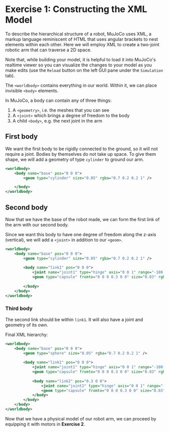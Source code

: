 # Exercise 1: Constructing the XML Model

To describe the hierarchical structure of a robot, MuJoCo uses XML, a markup language reminiscent of HTML that uses angular brackets to nest elements within each other. Here we will employ XML to create a two-joint robotic arm that can traverse a 2D space.

Note that, while building your model, it is helpful to load it into MuJoCo's realtime viewer so you can visualize the changes to your model as you make edits (use the `Reload` button on the left GUI pane under the `Simulation` tab).

The `<worldbody>` contains everything in our world. Within it, we can place invisible `<body>` elements.

In MuJoCo, a body can contain any of three things:

1. A `<geometry>`, i.e. the meshes that you can see
2. A `<joint>` which brings a degree of freedom to the body
3. A child `<body>`, e.g. the next joint in the arm

## First body

We want the first body to be rigidly connected to the ground, so it will not require a joint. Bodies by themselves do not take up space. To give them shape, we will add a geometry of type `cylinder` to ground our arm.

```xml
<worldbody>
    <body name="base" pos="0 0 0">
        <geom type="cylinder" size="0.05" rgba="0.7 0.2 0.2 1" />

    </body>
</worldbody>
```

## Second body

Now that we have the base of the robot made, we can form the first link of the arm with our second body.

Since we want this body to have one degree of freedom along the z-axis (vertical), we will add a `<joint>` in addition to our `<geom>`.

```xml
<worldbody>
    <body name="base" pos="0 0 0">
        <geom type="cylinder" size="0.05" rgba="0.7 0.2 0.2 1" />
        
        <body name="link1" pos="0 0 0">
            <joint name="joint1" type="hinge" axis="0 0 1" range="-180 180" />
            <geom type="capsule" fromto="0 0 0 0.3 0 0" size="0.03" rgba="0.2 0.2 0.7 1" />
            
        </body>
    </body>
</worldbody>
```

### Third body

The second link should be within `link1`. It will also have a joint and geometry of its own.

Final XML hierarchy:

```xml
<worldbody>
    <body name="base" pos="0 0 0">
        <geom type="sphere" size="0.05" rgba="0.7 0.2 0.2 1" />
        
        <body name="link1" pos="0 0 0">
            <joint name="joint1" type="hinge" axis="0 0 1" range="-180 180" />
            <geom type="capsule" fromto="0 0 0 0.3 0 0" size="0.03" rgba="0.2 0.2 0.7 1" />
            
            <body name="link2" pos="0.3 0 0">
                <joint name="joint2" type="hinge" axis="0 0 1" range="-180 180" />
                <geom type="capsule" fromto="0 0 0 0.3 0 0" size="0.03" rgba="0.2 0.7 0.2 1" />
            </body>
        </body>
    </body>
</worldbody>
```

Now that we have a physical model of our robot arm, we can proceed by equipping it with motors in **Exercise 2**.
